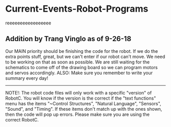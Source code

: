 # Current-Events-Robot-Programs
reeeeeeeeeeeeeeeee

Addition by Trang Vinglo as of 9-26-18
---
Our MAIN priority should be finishing the code for the robot. If we do the extra points stuff, great, but we can't enter if our robot can't move.
We need to be working on that as soon as possible.
We are still waiting for the schematics to come off of the drawing board so we can program motors and servos accordingly.
ALSO: Make sure you remember to write your summary every day!

---
NOTE!: The robot code files will only work with a specific "version" of RobotC. You will know if the version is the correct if the "text functions" menu has the items "~Control Structures", "Natural Language", "Sensors", "Sound", and "Timing". If these items don't match up with the ones shown, then the code will pop up errors. Please make sure you are using the correct RobotC.
